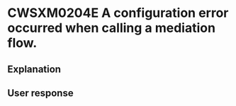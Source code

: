 # CWSXM0204E A configuration error occurred when calling a mediation flow.

## Explanation

## User response